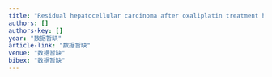 ```yaml
---
title: "Residual hepatocellular carcinoma after oxaliplatin treatment has increased metastatic potential in a nude mouse model and is attenuated by Songyou Yin"
authors: []
authors-key: []
year: "数据暂缺"
article-link: "数据暂缺"
venue: "数据暂缺"
bibex: "数据暂缺"
---
```

